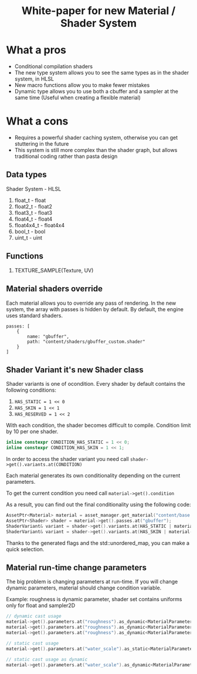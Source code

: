 # <p align="center"> White-paper for new Material / Shader System </p>

# What a pros
+ Conditional compilation shaders
+ The new type system allows you to see the same types as in the shader system, in HLSL
+ New macro functions allow you to make fewer mistakes
+ Dynamic type allows you to use both a cbuffer and a sampler at the same time (Useful when creating a flexible material)

# What a cons
- Requires a powerful shader caching system, otherwise you can get stuttering in the future
- This system is still more complex than the shader graph, but allows traditional coding rather than pasta design

## Data types
  Shader System - HLSL
  1. float_t - float
  2. float2_t - float2
  3. float3_t - float3
  4. float4_t - float4
  5. float4x4_t - float4x4
  6. bool_t - bool
  7. uint_t - uint

## Functions
  1. TEXTURE_SAMPLE(Texture, UV)

## Material shaders override
Each material allows you to override any pass of rendering. 
In the new system, the array with passes is hidden by default. By default, the engine uses standard shaders.

```mat
passes: [
    {
        name: "gbuffer",
        path: "content/shaders/gbuffer_custom.shader"
    }
]
```

## Shader Variant it's new Shader class
Shader variants is one of ocondition. Every shader by default contains the following conditions:
  1. ```HAS_STATIC = 1 << 0```
  2. ```HAS_SKIN = 1 << 1```
  3. ```HAS_RESERVED = 1 << 2```

With each condition, the shader becomes difficult to compile. Condition limit by 10 per one shader.
```c++
inline constexpr CONDITION_HAS_STATIC = 1 << 0;
inline constexpr CONDITION_HAS_SKIN = 1 << 1;
```
In order to access the shader variant you need call ```shader->get().variants.at(CONDITION)```

Each material generates its own conditionality depending on the current parameters.

To get the current condition you need call ```material->get().condition```

As a result, you can find out the final conditionality using the following code:
```c++
AssetPtr<Material> material = asset_manager.get_material("content/base.mat");
AssetPtr<Shader> shader = material->get().passes.at("gbuffer");
ShaderVariant& variant = shader->get().variants.at(HAS_STATIC | material->get().condition); // For static
ShaderVariant& variant = shader->get().variants.at(HAS_SKIN | material->get().condition); // For skin
```
Thanks to the generated flags and the std::unordered_map, you can make a quick selection.

## Material run-time change parameters
The big problem is changing parameters at run-time. If you will change dynamic parameters, material should change condition variable.

Example: roughness is dynamic parameter, shader set contains uniforms only for float and sampler2D 
```c++
// dynamic cast usage
material->get().parameters.at("roughness").as_dynamic<MaterialParameterType::Float>() = 1.0f;
material->get().parameters.at("roughness").as_dynamic<MaterialParameterType::Sampler2D>() = asset_manager.get_texture("content/base.dds");
material->get().parameters.at("roughness").as_dynamic<MaterialParameterType::Float2>() = // invalid cast, throw exception

// static cast usage
material->get().parameters.at("water_scale").as_static<MaterialParameterType::Float>() = 2.0f;

// static cast usage as dynamic
material->get().parameters.at("water_scale").as_dynamic<MaterialParameterType::Float>() = // invalid cast, throw exception
```
